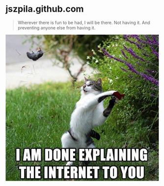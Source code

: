 jszpila.github.com
==================

> Wherever there is fun to be had, I will be there. Not having it. And preventing anyone else from having it. 

![So done.](images/explain.jpg)  

